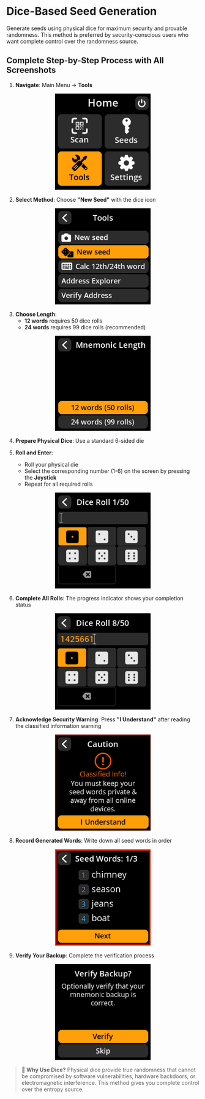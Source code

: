 # Dice-Based Seed Generation

Generate seeds using physical dice for maximum security and provable randomness. This method is preferred by security-conscious users who want complete control over the randomness source.

## Complete Step-by-Step Process with All Screenshots

1. **Navigate**: Main Menu → **Tools**

<div align="center">
     <img src="images/ToolsOptionSelectView.png" alt="Tools menu selection" width="250"/>
</div>

2. **Select Method**: Choose **"New Seed"** with the dice icon

<div align="center">
     <img src="images/SeedGenerateDiceMethodView.png" alt="Dice method selection" width="250"/>
</div>

3. **Choose Length**:
   - **12 words** requires 50 dice rolls
   - **24 words** requires 99 dice rolls (recommended)

<div align="center">
     <img src="images/SeedMnemonicLengthDiceView.png" alt="Seed length for dice method" width="250"/>
</div>

4. **Prepare Physical Dice**: Use a standard 6-sided die

5. **Roll and Enter**:
   - Roll your physical die
   - Select the corresponding number (1-6) on the screen by pressing the **Joystick**
   - Repeat for all required rolls

<div align="center">
     <img src="images/ToolsDiceEntropyEntryView.png" alt="Dice rolling instructions" width="250"/>
</div>

6. **Complete All Rolls**: The progress indicator shows your completion status

<div align="center">
     <img src="images/ToolsDiceEntropyProgressView.png" alt="Dice roll progress indicator" width="250"/>
</div>

7. **Acknowledge Security Warning**: Press **"I Understand"** after reading the classified information warning

<div align="center">
     <img src="images/SeedWarningView.png" alt="Security warning for dice-generated seed" width="250"/>
</div>

8. **Record Generated Words**: Write down all seed words in order

<div align="center">
     <img src="images/SeedMnemonicEntryView.png" alt="Seed words display screen" width="250"/>
</div>

9. **Verify Your Backup**: Complete the verification process

<div align="center">
     <img src="images/SeedBackupTestView.png" alt="Seed backup verification screen" width="250"/>
</div>

> **🎲 Why Use Dice?** Physical dice provide true randomness that cannot be compromised by software vulnerabilities, hardware backdoors, or electromagnetic interference. This method gives you complete control over the entropy source.